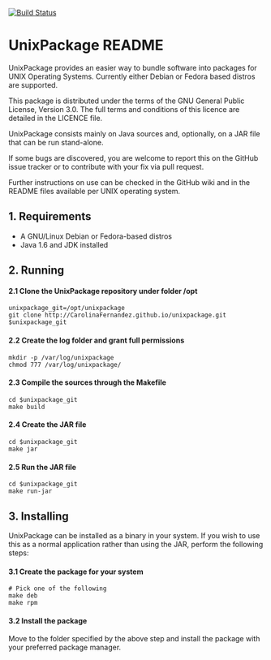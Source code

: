 [![Build Status](https://travis-ci.org/CarolinaFernandez/unixpackage.svg?branch=development)](https://travis-ci.org/CarolinaFernandez/unixpackage)

# UnixPackage README

UnixPackage provides an easier way to bundle software into
packages for UNIX Operating Systems. Currently either Debian
or Fedora based distros are supported.

This package is distributed under the terms of the GNU General
Public License, Version 3.0. The full terms and conditions
of this licence are detailed in the LICENCE file.

UnixPackage consists mainly on Java sources and, optionally,
on a JAR file that can be run stand-alone.

If some bugs are discovered, you are welcome to report this
on the GitHub issue tracker or to contribute with your fix via
pull request.

Further instructions on use can be checked in the GitHub wiki
and in the README files available per UNIX operating system.

## 1. Requirements
* A GNU/Linux Debian or Fedora-based distros
* Java 1.6 and JDK installed

## 2. Running
#### 2.1 Clone the UnixPackage repository under folder /opt
  ```
  unixpackage_git=/opt/unixpackage
  git clone http://CarolinaFernandez.github.io/unixpackage.git $unixpackage_git
  ```
#### 2.2 Create the log folder and grant full permissions
  ```
  mkdir -p /var/log/unixpackage
  chmod 777 /var/log/unixpackage/
  ```
#### 2.3 Compile the sources through the Makefile
  ```
  cd $unixpackage_git
  make build
  ```
#### 2.4 Create the JAR file
  ```
  cd $unixpackage_git
  make jar
  ```
#### 2.5 Run the JAR file
  ```
  cd $unixpackage_git
  make run-jar
  ```

## 3. Installing
UnixPackage can be installed as a binary in your system. If
you wish to use this as a normal application rather than using
the JAR, perform the following steps:

#### 3.1 Create the package for your system
  ```
  # Pick one of the following
  make deb
  make rpm
  ```
#### 3.2 Install the package
Move to the folder specified by the above step and install
the package with your preferred package manager.
